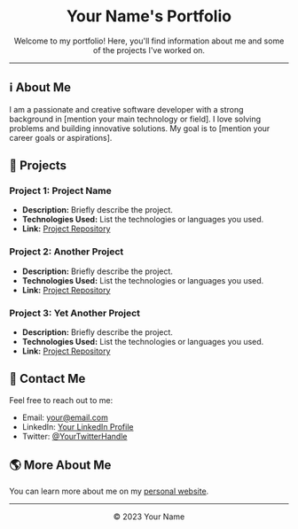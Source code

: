 <h1 align="center">Your Name's Portfolio</h1>

<p align="center">Welcome to my portfolio! Here, you'll find information about me and some of the projects I've worked on.</p>

---

## :information_source: About Me

I am a passionate and creative software developer with a strong background in [mention your main technology or field]. I love solving problems and building innovative solutions. My goal is to [mention your career goals or aspirations].

## :rocket: Projects

### Project 1: Project Name

- **Description:** Briefly describe the project.
- **Technologies Used:** List the technologies or languages you used.
- **Link:** [Project Repository](#)

### Project 2: Another Project

- **Description:** Briefly describe the project.
- **Technologies Used:** List the technologies or languages you used.
- **Link:** [Project Repository](#)

### Project 3: Yet Another Project

- **Description:** Briefly describe the project.
- **Technologies Used:** List the technologies or languages you used.
- **Link:** [Project Repository](#)

## :email: Contact Me

Feel free to reach out to me:

- Email: [your@email.com](mailto:your@email.com)
- LinkedIn: [Your LinkedIn Profile](https://www.linkedin.com/in/yourprofile/)
- Twitter: [@YourTwitterHandle](https://twitter.com/YourTwitterHandle)

## :earth_americas: More About Me

You can learn more about me on my [personal website](https://www.yourwebsite.com).

---

<div align="center">
    &copy; 2023 Your Name
</div>
